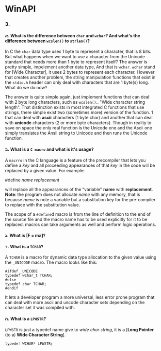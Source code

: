# WinAPI

### 3.

#### א. What is the difference between `char` and `wchar`? And what's the difference between `wcslen()` to `strlen()`?

In C the `char` data type uses 1 byte to represent a character, that is 8 bits. But what happens when we want to use a character from the Unicode standard that needs more than 1 byte to represent itself? The answer is pretty simple, impelement another data type, And that is `wchar`.
`wchar` stand for [Wide Character], it uses 2 bytes to represent each character. However that creates another problem, the string manipulation functions that exist in the `stdio.h` header can only deal with characters that are 1 byte(s) long. What do we do now?

The answer is quite simple again, just implement functions that can deal with 2 byte long characters, such as `wcslen()`.. "Wide character string length". That distinction exists in most integrated C functions that use strings, there simple exist two (sometimes more) version of the function. 1 that can deal with **ascii** characters (1 byte char) and another that can deal with **unicode** characters (2 or more byte characters). Though in reality to save on space the only real function is the Unicode one and the Ascii one simply translates the Ansii string to Unicode and then runs the Unicode function. 


#### ב. What is a `C macro` and what is it's usage?

A `macrro` in the C language is a feature of the precompiler that lets you define a *key* and all proceeding appearances of that *key* in the code will be replaced by a given value. For example:

#define *name replacement*

will replace all the appearances of the "variable" **name** with **replacement**.
**Note**: the program does not allocate *name* with any memory, that is because *name* is note a variable but a substitution key for the pre-compiler to replace with the substitution value.

The scope of a `#define`d macro is from the line of definition to the end of the source file and the macro name has to be used explicitly for it to be replaced. macros can take arguments as well and perform logic operations.


#### ג. What is [F = ma]?




#### ד. What is a `TCHAR`?

A `TCHAR` is a macro for dynamic data type allocation to the given value using the `_UNICODE` macro. The macro looks like this:

```
#ifdef _UNICODE
typedef wchar_t TCHAR;
#else
typedef char TCHAR;
#endif
```

It lets a developer program a more universal, less error prone program that can deal with more ascii and uncode character sets depending on the character set it was compiled with.


#### ה. What is a `LPWSTR`?

`LPWSTR` is just a typedef name give to *wide char string*, it is a [**Long Pointer** (to a) **Wide Character String**].

`typedef WCHAR* LPWSTR;`